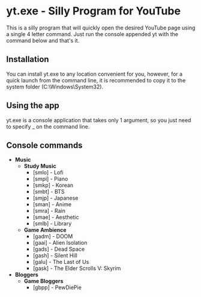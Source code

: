 # yt.exe - Silly Program for YouTube
This is a silly program that will quickly open the desired YouTube page using a single 4 letter command. Just run the console appended yt with the command below and that's it.

Installation
---
You can install yt.exe to any location convenient for you, however, for a quick launch from the command line, it is recommended to copy it to the system folder (C:\Windows\System32\).

Using the app
---
yt.exe is a console application that takes only 1 argument, so you just need to specify <yt> _ <cmd> on the command line.

Console commands
---
<ul><li><strong>Music</strong><ul><li><strong>Study Music</strong><ul><li>[smlo] - Lofi</li><li>[smpi] - Piano</li><li>[smkp] - Korean</li><li>[smbt] - BTS</li><li>[smjp] - Japanese</li><li>[sman] - Anime</li><li>[smra] - Rain</li><li>[smae] - Aesthetic</li><li>[smlb] - Library</li></ul></li><li><strong>Game Ambience</strong><ul><li>[gadm] - DOOM</li><li>[gaai] - Alien Isolation</li><li>[gads] - Dead Space</li><li>[gash] - Silent Hill</li><li>[galu] - The Last of Us</li><li>[gask] - The Elder Scrolls V: Skyrim</li></ul></li></ul></li><li><strong>Bloggers</strong><ul><li><strong>Game Bloggers</strong><ul><li>[gbpp] - PewDiePie</li></ul></li></ul></li></ul>
